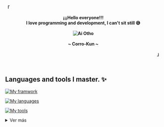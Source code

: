 <!-- Perfil -->
<p align="left"><strong><samp>「</samp></strong></p>

<p align="center">
    <b>
        ¡¡¡Hello everyone!!!
        <br>
        I love programming and development, I can't sit still 😅
        <br>
        <br>
        <img src="Idol.gif" alt="Ai Otho">
        <br>
        <br>
        ~ Corro-Kun ~
    </b>
</p>

<p align="right"><strong><samp>」</samp></strong></p>

<br>

## Languages and tools I master. ✨
[![My framwork](https://skillicons.dev/icons?i=nodejs,react,vite,astro,express,flutter,tauri,spring,rocket,fastapi)]()

[![My languages](https://skillicons.dev/icons?i=html,css,js,ts,py,dart,java,rust,mysql,mongodb)]()
<!-- postgres -->

[![My tools](https://skillicons.dev/icons?i=linux,arch,vscode,neovim,git,github)]()


<details>
    <summary>Ver más </summary>

## Details 👌

[![GitHub Streak](https://streak-stats.demolab.com?user=Corro-Kun&theme=dark&hide_border=true&border_radius=5&locale=es&type=png&background=45%2C1A1919%2C242424&fire=0F90EB&ring=0F9BEB&currStreakLabel=0FA4EB&dates=1FA9EBA2&currStreakNum=0F90EB&sideLabels=0AB3F7&sideNums=0F90EB)](https://git.io/streak-stats)
    
[![GitHub Streak](https://github-readme-stats.vercel.app/api?username=Corro-Kun&count_private=true&show_icons=true&border_radius=20&include_all_commits=true&line_height=21&hide_border=true&bg_color=262626&text_color=206E8C&title_color=139DF2&icon_color=58a6ff)](https://git.io/streak-stats)
    
[![Top Langs](https://github-readme-stats.vercel.app/api/top-langs/?username=Corro-Kun&layout=compact&line_height=21&border_radius=20&hide_border=true&bg_color=262626&text_color=206E8C&title_color=139DF2&icon_color=17A2FF")](https://github.com/anuraghazra/github-readme-stats)

</details>
